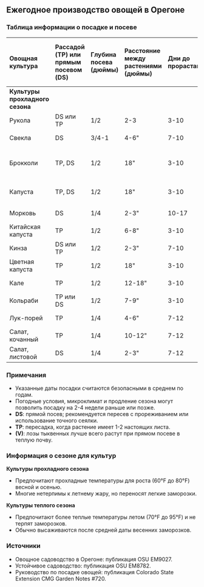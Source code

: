 ## Ежегодное производство овощей в Орегоне

### Таблица информации о посадке и посеве

| Овощная культура         | Рассадой (TP) или прямым посевом (DS) | Глубина посева (дюймы) | Расстояние между растениями (дюймы) | Дни до прорастания | Обычные дни до сбора урожая | Количество для семьи из четырех человек (S) | Начать выращивание внутри за несколько недель до посадки | Регион 1. Побережье, Астория - Брукингс | Регион 2. Западные долины, Портленд - Розберг | Регион 3. Высокогорные районы центрального и восточного Орегона | Регион 4. Долины Колумбии и Снейка | Температура почвы (°F) мин. опт. макс. | Температура воздуха (°F) мин. опт. макс. |
| :----------------------- | :------------------------------------ | :--------------------- | :------------------------------- | :------------------ | :---------------------- | :--------------------------------------- | :----------------------------------- | :-------------------------------------- | :------------------------------------------------ | :---------------------------------------------------------- | :----------------------------------- | :------------------------------- | :--------------------------- |
| **Культуры прохладного сезона** |                                       |                        |                                  |                     |                         |                                          |                                      |                                         |                                                   |                                                             |                                      |                                  |                              |
| Рукола                  | DS или TP                              | 1/2                    | 2-3                              | 3-10                | многократный сбор       | 10-15 рядов                              | 3 недели                              |                                         |                                                   |                                                             |                                      | 40 80 100                        | 43-45 50-60 80-90            |
| Свекла                  | DS                                    | 3/4-1                  | 4-6"                             | 7-10                | 60                      | 10-15' рядов                             | н/д                                   | Круглый год                             | Март-сент.                                | Апрель-июль                                                       | Март-сент.                           | 40 80 90                         | 50-60 80-90                  |
| Брокколи                | TP, DS                                | 1/2                    | 18"                              | 3-10                | 65 TP                   | 10-20 рядов                             | 3-4 недели                            | Март-июнь Май-июнь                     | Март-июнь Март-авг.                     | Апрель-июнь Апрель-июнь                                              | Март-июль Апрель-июль                | 40 80 90                         | 43-45 50-60 80-90            |
| Капуста                 | TP, DS                                 | 1/2                    | 18"                              | 3-10                | 85 TP                   | 10-15 растений                           | 3-4 недели                            | Янв. Апрель, июль-сент.                 | Апрель-июнь                                | Апрель-июнь                                                       | Апрель-июль                           | 40 80 90                         | 43-45 50-60 80-90            |
| Морковь                 | DS                                    | 1/4                    | 2-3"                             | 10-17               | 70                      | 20-30 рядов                             | н/д                                   | Янв.-июнь                               | Март-июль 15                             | Апрель-июнь                                                       | Март-июль                            | 40 80 90                         | 43-45 50-60 80-90            |
| Китайская капуста       | TP                                    | 1/2                    | 6-8"                             | 3-10                | 45-60                   | 10-15 растений                           | 3-4 недели                            | Июль-авг.                              | Август                                    | Апрель-июнь                                                       | Август                               | 40 80 100                        | 43-45 50-60 80-90            |
| Кинза                   | DS или TP                              | 1/2                    | 2-3"                             | 7-10                | многократный сбор       | 10-15 растений                           | 3-4 недели                            | Круглый год                             | Март-сент.                                | Апрель-июль                                                       | Март-сент.                           | 55 60 68                         | 50-55 55-65 65-75            |
| Цветная капуста         | TP                                    | 1/2                    | 18"                              | 3-10                | 65 TP                   | 10-15 растений                           | 3-4 недели                            | Янв. и июнь                             | Апрель-июль 15                             | Апрель-май                                                        | Апрель и июль                         | 40 80 90                         | 43-45 50-60 80-90            |
| Кале                    | TP                                    | 1/2                    | 12-18"                           | 3-10                | 65 TP                   | 3-4 растения                             | 3-4 недели                            | Май-июль                                | Май-июль                                  | Май-июль                                                         | Май-июль                             | 40 80 90                         | 43-45 50-60 80-90            |
| Кольраби                | TP или DS                              | 1/2                    | 7-9"                             | 3-10                | 50                      | 10-15 растений                           | 3-4 недели                            | Июль-авг.                              | Апрель-авг. 15                              | Май                                                               | Апрель-авг.                          | 40 80 90                         | 43-45 50-60 80-90            |
| Лук-порей               | TP                                    | 1/4                    | 4-6"                             | 7-12                | 120                     | 10 рядов                                | 6-8 недель                            | Фев.-апрель                             | Март-май                                 | Апрель-июнь                                                       | Янв.-апрель                           | 35 70 80                         | 50-60 80-90                  |
| Салат, кочанный         | TP                                    | 1/4                    | 10-12"                           | 7-12                | 60                      | 10-15 рядов                             | 3-4 недели                            | Фев.-июль                               | Апрель-июль                                | Апрель-авг.                                                        | Фев.-апрель                           | 35 70 80                         | 43-45 50-60 80-90            |
| Салат, листовой         | DS                                    | 1/4                    | 2-3"                             | 7-12                | многократный сбор       | 10-15 рядов                             | н/д                                   | Фев.-авг.                               | Апрель-авг.                                 | Апрель-авг.                                                        | Фев.-апрель                           | 35 70 80                         | 43-45 50-60 80-90            |

### Примечания

* Указанные даты посадки считаются безопасными в среднем по годам.
* Погодные условия, микроклимат и продление сезона могут позволить посадку на 2-4 недели раньше или позже.
* **DS**: прямой посев; рекомендуется пересев с прореживанием или использование точного сеялки.
* **TP**: пересадка, когда растение имеет 1-2 настоящих листа.
* **(V)**: лозы тыквенных лучше всего растут при прямом посеве в теплую почву.

### Информация о сезоне для культур

**Культуры прохладного сезона**

* Предпочитают прохладные температуры для роста (60°F до 80°F) весной и осенью.
* Многие нетерпимы к летнему жару, но переносят легкие заморозки.

**Культуры теплого сезона**

* Предпочитают более теплые температуры летом (70°F до 95°F) и не терпят заморозков.
* Обычно высаживаются после средней даты весенних заморозков.

### Источники

* Овощное садоводство в Орегоне: публикация OSU EM9027.
* Устойчивое садоводство: публикация OSU EM8782.
* Руководство по посадке овощей: публикация Colorado State Extension CMG Garden Notes #720.